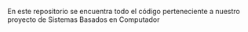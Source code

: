 En este repositorio se encuentra todo el código perteneciente a nuestro proyecto de Sistemas Basados en Computador
